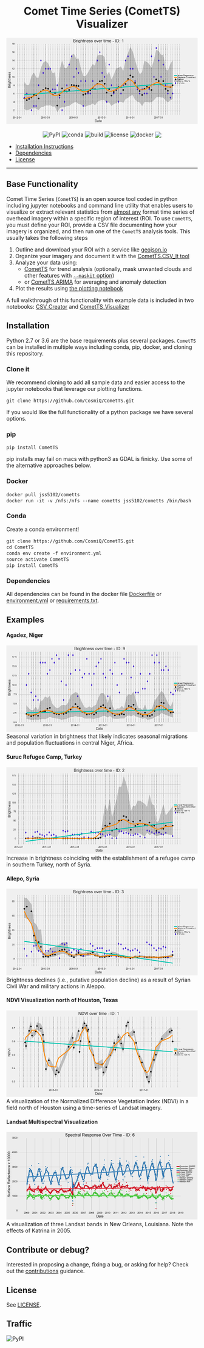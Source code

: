 <h1 align="center">Comet Time Series (CometTS) Visualizer</h1>

![Niamey Time Series Plot](ExamplePlots/Niamey.png)

<p align="center">

<img align="center" src="https://img.shields.io/pypi/v/cometts.svg" alt="PyPI">
<img align="center" src="https://anaconda.org/jshermeyer/cometts/badges/version.svg" alt="conda">   
<img align="center" src="https://travis-ci.com/jshermeyer/CometTS.svg?branch=master" alt="build">
<img align="center" src="https://img.shields.io/github/license/jshermeyer/cometts.svg" alt="license">
<img align="center" src="https://img.shields.io/docker/build/cosmiqworks/cw-eval.svg" alt="docker">
<a href="https://codecov.io/gh/cosmiq/cometts"><img align="center" src="https://codecov.io/gh/cosmiq/cometts/branch/master/graph/badge.svg" /></a>
</p>

- [Installation Instructions](#installation-instructions)
- [Dependencies](#dependencies)
- [License](#license)
---


## Base Functionality
Comet Time Series (``CometTS``) is an open source tool coded in python including jupyter notebooks and command line utility that enables users to visualize or extract relevant statistics from [almost any](https://gdal.org/drivers/raster/index.html) format time series of overhead imagery within a specific region of interest (ROI. To use ``CometTS``, you must define your ROI, provide a CSV file documenting how your imagery is organized, and then run one of the ``CometTS`` analysis tools. This usually takes the following steps

1. Outline and download your ROI with a service like [geojson.io](www.geojson.io)
2. Organize your imagery and document it with the [CometTS.CSV_It tool](https://github.com/CosmiQ/CometTS/blob/master/CometTS/CSV_It.py)
3. Analyze your data using:
   - [CometTS](https://github.com/CosmiQ/CometTS/blob/master/CometTS/CometTS.py) for trend analysis  (optionally, mask unwanted clouds and other features with [`--maskit` option](https://github.com/CosmiQ/CometTS/search?l=Python&q=--maskit))
   - or [CometTS.ARIMA](https://github.com/CosmiQ/CometTS/blob/master/CometTS/ARIMA.py) for averaging and anomaly detection
4. Plot the results using [the plotting notebook](Notebooks/Plot_Results.ipynb)

A full walkthrough of this functionality with example data is included in two notebooks: [CSV_Creator](Notebooks/CSV_Creator.ipynb) and [CometTS_Visualizer](Notebooks/CometTS_Visualizer.ipynb)


## Installation
Python 2.7 or 3.6 are the base requirements plus several packages.  ``CometTS`` can be installed in multiple ways including conda, pip, docker, and cloning this repository.


### Clone it
We recommend cloning to add all sample data and easier access to the jupyter notebooks that leverage our plotting functions.
```
git clone https://github.com/CosmiQ/CometTS.git
```
If you would like the full functionality of a python package we have several options.

### pip
```
pip install CometTS
```
pip installs may fail on macs with python3 as GDAL is finicky.  Use some of the alternative approaches below.

### Docker
```
docker pull jss5102/cometts
docker run -it -v /nfs:/nfs --name cometts jss5102/cometts /bin/bash 
```

### Conda
Create a conda environment!

```
git clone https://github.com/CosmiQ/CometTS.git
cd CometTS
conda env create -f environment.yml
source activate CometTS
pip install CometTS
```

### Dependencies
All dependencies can be found in the docker file [Dockerfile](./Dockerfile) or
[environment.yml](./environment.yml) or [requirements.txt](./requirements.txt).

## Examples

#### Agadez, Niger
![Agadez Time Series Plot](ExamplePlots/Agadez.png)
Seasonal variation in brightness that likely indicates seasonal migrations and population fluctuations in central Niger, Africa.


#### Suruc Refugee Camp, Turkey
![Suruc Time Series Plot](ExamplePlots/Suruc.png)
Increase in brightness coinciding with the establishment of a refugee camp in southern Turkey, north of Syria.


#### Allepo, Syria
![Allepo Time Series Plot](ExamplePlots/Allepo.png)
Brightness declines (i.e., putative population decline) as a result of Syrian Civil War and military actions in Aleppo.


#### NDVI Visualization north of Houston, Texas
![Allepo Time Series Plot](ExamplePlots/NDVI_3.png)
A visualization of the Normalized Difference Vegetation Index (NDVI) in a field north of Houston using a time-series of Landsat imagery.


#### Landsat Multispectral Visualization
![Landsat Time Series Plot](ExamplePlots/LandsatPlot.png)
A visualization of three Landsat bands in New Orleans, Louisiana.  Note the effects of Katrina in 2005.


## Contribute or debug?
Interested in proposing a change, fixing a bug, or asking for help? Check out the [contributions](https://github.com/CosmiQ/CometTS/blob/master/CONTRIBUTING.MD) guidance.


## License
See [LICENSE](./LICENSE).

## Traffic
![PyPI](https://img.shields.io/pypi/dm/cometts.svg)
